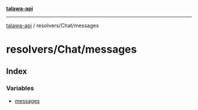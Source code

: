 [**talawa-api**](../../../README.md)

***

[talawa-api](../../../modules.md) / resolvers/Chat/messages

# resolvers/Chat/messages

## Index

### Variables

- [messages](variables/messages.md)
